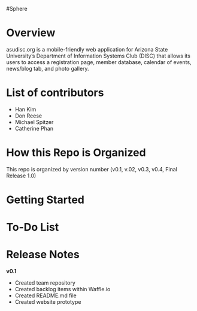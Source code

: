 #Sphere

# Overview
asudisc.org is a mobile-friendly web application for Arizona State University’s Department of Information Systems Club (DISC) that allows its users to access a registration page, member database, calendar of events, news/blog tab, and photo gallery.  

# List of contributors
 * Han Kim
 * Don Reese
 * Michael Spitzer
 * Catherine Phan

# How this Repo is Organized
This repo is organized by version number (v0.1, v.02, v0.3, v0.4, Final Release 1.0) 

# Getting Started

# To-Do List

# Release Notes
**v0.1**
 * Created team repository
 * Created backlog items within Waffle.io
 * Created README.md file
 * Created website prototype 




